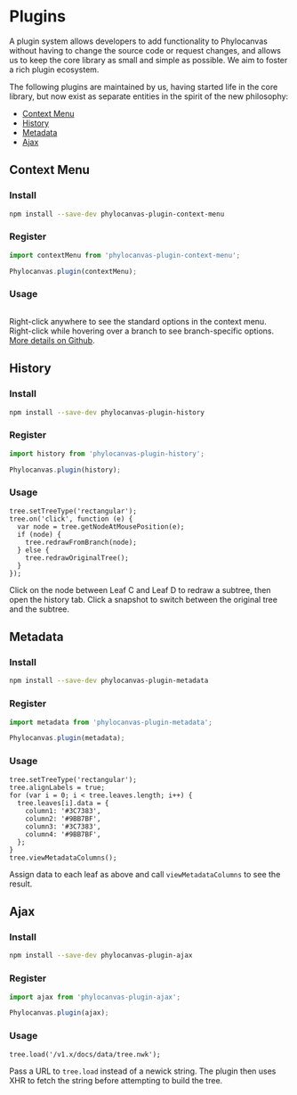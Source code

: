 # Plugins

A plugin system allows developers to add functionality to Phylocanvas without having to change the source code or request changes, and allows us to keep the core library as small and simple as possible. We aim to foster a rich plugin ecosystem.

The following plugins are maintained by us, having started life in the core library, but now exist as separate entities in the spirit of the new philosophy:

* [Context Menu](#context-menu)
* [History](#history)
* [Metadata](#metadata)
* [Ajax](#ajax)

## Context Menu

### Install
```bash
npm install --save-dev phylocanvas-plugin-context-menu
```
### Register
```javascript
import contextMenu from 'phylocanvas-plugin-context-menu';

Phylocanvas.plugin(contextMenu);
```
### Usage
```phyloscript--noEval;plugin:context-menu
```
Right-click anywhere to see the standard options in the context menu. Right-click while hovering over a branch to see branch-specific options.
[More details on Github](https://github.com/phylocanvas/phylocanvas-plugin-context-menu).

## History

### Install
```bash
npm install --save-dev phylocanvas-plugin-history
```
### Register
```javascript
import history from 'phylocanvas-plugin-history';

Phylocanvas.plugin(history);
```
### Usage
```phyloscript--plugin:history
tree.setTreeType('rectangular');
tree.on('click', function (e) {
  var node = tree.getNodeAtMousePosition(e);
  if (node) {
    tree.redrawFromBranch(node);
  } else {
    tree.redrawOriginalTree();
  }
});
```
Click on the node between Leaf C and Leaf D to redraw a subtree, then open the history tab. Click a snapshot to switch between the original tree and the subtree.


## Metadata

### Install
```bash
npm install --save-dev phylocanvas-plugin-metadata
```
### Register
```javascript
import metadata from 'phylocanvas-plugin-metadata';

Phylocanvas.plugin(metadata);
```
### Usage
```phyloscript--plugin:metadata
tree.setTreeType('rectangular');
tree.alignLabels = true;
for (var i = 0; i < tree.leaves.length; i++) {
  tree.leaves[i].data = {
    column1: '#3C7383',
    column2: '#9BB7BF',
    column3: '#3C7383',
    column4: '#9BB7BF',
  };
}
tree.viewMetadataColumns();
```
Assign data to each leaf as above and call `viewMetadataColumns` to see the result.

## Ajax

### Install
```bash
npm install --save-dev phylocanvas-plugin-ajax
```
### Register
```javascript
import ajax from 'phylocanvas-plugin-ajax';

Phylocanvas.plugin(ajax);
```
### Usage
```phyloscript--noLoad;plugin:ajax
tree.load('/v1.x/docs/data/tree.nwk');
```
Pass a URL to `tree.load` instead of a newick string. The plugin then uses XHR to fetch the string before attempting to build the tree.
